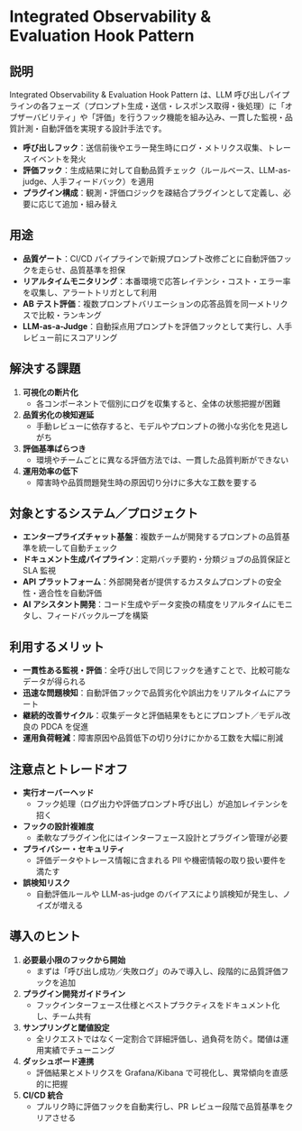 # Integrated Observability & Evaluation Hook Pattern

## 説明  
Integrated Observability & Evaluation Hook Pattern は、LLM 呼び出しパイプラインの各フェーズ（プロンプト生成・送信・レスポンス取得・後処理）に「オブザーバビリティ」や「評価」を行うフック機能を組み込み、一貫した監視・品質計測・自動評価を実現する設計手法です。  
- **呼び出しフック**：送信前後やエラー発生時にログ・メトリクス収集、トレースイベントを発火  
- **評価フック**：生成結果に対して自動品質チェック（ルールベース、LLM-as-judge、人手フィードバック）を適用  
- **プラグイン構成**：観測・評価ロジックを疎結合プラグインとして定義し、必要に応じて追加・組み替え  

## 用途  
- **品質ゲート**：CI/CD パイプラインで新規プロンプト改修ごとに自動評価フックを走らせ、品質基準を担保  
- **リアルタイムモニタリング**：本番環境で応答レイテンシ・コスト・エラー率を収集し、アラートトリガとして利用  
- **AB テスト評価**：複数プロンプトバリエーションの応答品質を同一メトリクスで比較・ランキング  
- **LLM-as-a-Judge**：自動採点用プロンプトを評価フックとして実行し、人手レビュー前にスコアリング  

## 解決する課題  
1. **可視化の断片化**  
   - 各コンポーネントで個別にログを収集すると、全体の状態把握が困難  
2. **品質劣化の検知遅延**  
   - 手動レビューに依存すると、モデルやプロンプトの微小な劣化を見逃しがち  
3. **評価基準ばらつき**  
   - 環境やチームごとに異なる評価方法では、一貫した品質判断ができない  
4. **運用効率の低下**  
   - 障害時や品質問題発生時の原因切り分けに多大な工数を要する  

## 対象とするシステム／プロジェクト  
- **エンタープライズチャット基盤**：複数チームが開発するプロンプトの品質基準を統一して自動チェック  
- **ドキュメント生成パイプライン**：定期バッチ要約・分類ジョブの品質保証と SLA 監視  
- **API プラットフォーム**：外部開発者が提供するカスタムプロンプトの安全性・適合性を自動評価  
- **AI アシスタント開発**：コード生成やデータ変換の精度をリアルタイムにモニタし、フィードバックループを構築  

## 利用するメリット  
- **一貫性ある監視・評価**：全呼び出しで同じフックを通すことで、比較可能なデータが得られる  
- **迅速な問題検知**：自動評価フックで品質劣化や誤出力をリアルタイムにアラート  
- **継続的改善サイクル**：収集データと評価結果をもとにプロンプト／モデル改良の PDCA を促進  
- **運用負荷軽減**：障害原因や品質低下の切り分けにかかる工数を大幅に削減  

## 注意点とトレードオフ  
- **実行オーバーヘッド**  
  - フック処理（ログ出力や評価プロンプト呼び出し）が追加レイテンシを招く  
- **フックの設計複雑度**  
  - 柔軟なプラグイン化にはインターフェース設計とプラグイン管理が必要  
- **プライバシー・セキュリティ**  
  - 評価データやトレース情報に含まれる PII や機密情報の取り扱い要件を満たす  
- **誤検知リスク**  
  - 自動評価ルールや LLM-as-judge のバイアスにより誤検知が発生し、ノイズが増える  

## 導入のヒント  
1. **必要最小限のフックから開始**  
   - まずは「呼び出し成功／失敗ログ」のみで導入し、段階的に品質評価フックを追加  
2. **プラグイン開発ガイドライン**  
   - フックインターフェース仕様とベストプラクティスをドキュメント化し、チーム共有  
3. **サンプリングと閾値設定**  
   - 全リクエストではなく一定割合で詳細評価し、過負荷を防ぐ。閾値は運用実績でチューニング  
4. **ダッシュボード連携**  
   - 評価結果とメトリクスを Grafana/Kibana で可視化し、異常傾向を直感的に把握  
5. **CI/CD 統合**  
   - プルリク時に評価フックを自動実行し、PR レビュー段階で品質基準をクリアさせる  
